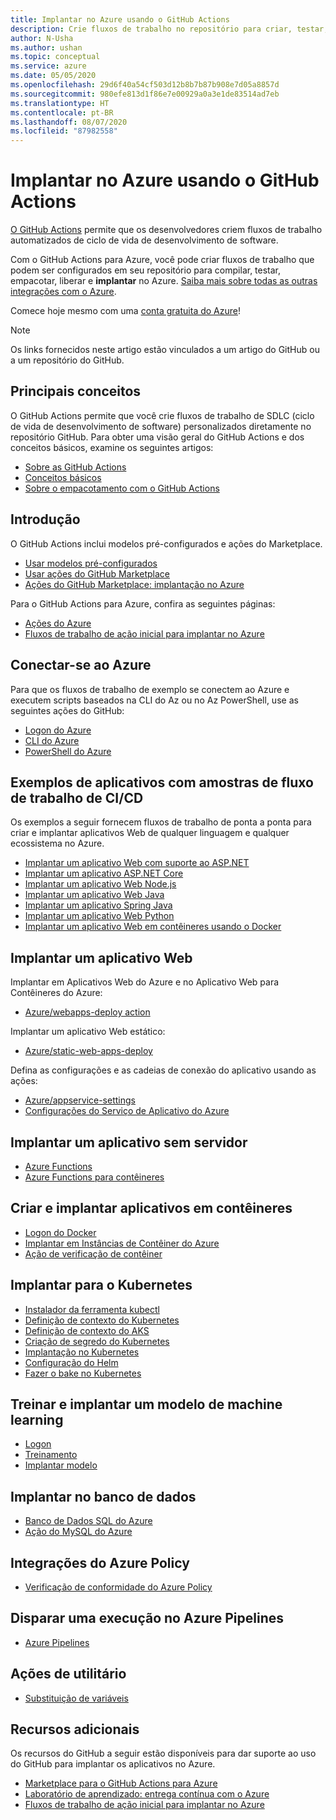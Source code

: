 ```yaml
---
title: Implantar no Azure usando o GitHub Actions
description: Crie fluxos de trabalho no repositório para criar, testar, empacotar, lançar e implantar no Azure.
author: N-Usha
ms.author: ushan
ms.topic: conceptual
ms.service: azure
ms.date: 05/05/2020
ms.openlocfilehash: 29d6f40a54cf503d12b8b7b87b908e7d05a8857d
ms.sourcegitcommit: 980efe813d1f86e7e00929a0a3e1de83514ad7eb
ms.translationtype: HT
ms.contentlocale: pt-BR
ms.lasthandoff: 08/07/2020
ms.locfileid: "87982558"
---
```

# <a name="deploy-to-azure-using-github-actions"></a>Implantar no Azure usando o GitHub Actions

[O GitHub Actions](https://help.github.com/articles/about-github-actions) permite que os desenvolvedores criem fluxos de trabalho automatizados de ciclo de vida de desenvolvimento de software.  

Com o GitHub Actions para Azure, você pode criar fluxos de trabalho que podem ser configurados em seu repositório para compilar, testar, empacotar, liberar e **implantar** no Azure. [Saiba mais sobre todas as outras integrações com o Azure](https://aka.ms/GitHubonAzure).

Comece hoje mesmo com uma [conta gratuita do Azure](https://azure.com/free/open-source)!

> [!NOTE]   
> Os links fornecidos neste artigo estão vinculados a um artigo do GitHub ou a um repositório do GitHub. 

## <a name="key-concepts"></a>Principais conceitos

O GitHub Actions permite que você crie fluxos de trabalho de SDLC (ciclo de vida de desenvolvimento de software) personalizados diretamente no repositório GitHub. Para obter uma visão geral do GitHub Actions e dos conceitos básicos, examine os seguintes artigos: 

- [Sobre as GitHub Actions](https://help.github.com/actions/getting-started-with-github-actions/about-github-actions)
- [Conceitos básicos ](https://help.github.com/actions/getting-started-with-github-actions/core-concepts-for-github-actions)
- [Sobre o empacotamento com o GitHub Actions](https://help.github.com/en/actions/publishing-packages-with-github-actions/about-packaging-with-github-actions)

## <a name="get-started"></a>Introdução 

O GitHub Actions inclui modelos pré-configurados e ações do Marketplace. 

- [Usar modelos pré-configurados](https://help.github.com/actions/getting-started-with-github-actions/starting-with-preconfigured-workflow-templates)  
- [Usar ações do GitHub Marketplace](https://help.github.com/en/actions/getting-started-with-github-actions/using-actions-from-github-marketplace)  
- [Ações do GitHub Marketplace: implantação no Azure](https://github.com/marketplace?type=actions&query=Azure)  
  
Para o GitHub Actions para Azure, confira as seguintes páginas: 
   
- [Ações do Azure](https://github.com/marketplace?query=Azure&type=actions)  
- [Fluxos de trabalho de ação inicial para implantar no Azure](https://github.com/Azure/actions-workflow-samples)


## <a name="connect-to-azure"></a>Conectar-se ao Azure

Para que os fluxos de trabalho de exemplo se conectem ao Azure e executem scripts baseados na CLI do Az ou no Az PowerShell, use as seguintes ações do GitHub:  

- [Logon do Azure](https://github.com/Azure/login)  
- [CLI do Azure](https://github.com/Azure/CLI)
- [PowerShell do Azure](https://github.com/Azure/powershell)


## <a name="sample-apps-with-cicd-workflow-samples"></a>Exemplos de aplicativos com amostras de fluxo de trabalho de CI/CD 

Os exemplos a seguir fornecem fluxos de trabalho de ponta a ponta para criar e implantar aplicativos Web de qualquer linguagem e qualquer ecossistema no Azure. 

- [Implantar um aplicativo Web com suporte ao ASP.NET](https://github.com/Azure-Samples/dotnet-sample)  
- [Implantar um aplicativo ASP.NET Core](https://github.com/Azure-Samples/dotnet_core_sample)  
- [Implantar um aplicativo Web Node.js](https://github.com/Azure-Samples/node_express_app)  
- [Implantar um aplicativo Web Java](https://github.com/Azure-Samples/java-spring-petclinic)  
- [Implantar um aplicativo Spring Java](https://github.com/Azure-Samples/Java-application-petstore-ee7)  
- [Implantar um aplicativo Web Python](https://github.com/Azure-Samples/pythonSample_thecatsaidno)  
- [Implantar um aplicativo Web em contêineres usando o Docker](https://github.com/Azure-Samples/Node_express_container)


## <a name="deploy-a-web-app"></a>Implantar um aplicativo Web

Implantar em Aplicativos Web do Azure e no Aplicativo Web para Contêineres do Azure:

- [Azure/webapps-deploy action](https://github.com/Azure/webapps-deploy)

Implantar um aplicativo Web estático:
- [Azure/static-web-apps-deploy](https://docs.microsoft.com/azure/static-web-apps/getting-started?tabs=angular)


Defina as configurações e as cadeias de conexão do aplicativo usando as ações:

- [Azure/appservice-settings](https://github.com/Azure/appservice-settings) 
- [Configurações do Serviço de Aplicativo do Azure](https://github.com/Azure/appservice-settings)  

## <a name="deploy-a-serverless-app"></a>Implantar um aplicativo sem servidor

- [Azure Functions](https://github.com/Azure/functions-action)  
- [Azure Functions para contêineres](https://github.com/Azure/webapps-container-deploy)  
 
## <a name="build-and-deploy-containerized-apps"></a>Criar e implantar aplicativos em contêineres

- [Logon do Docker](https://github.com/Azure/docker-login)  
- [Implantar em Instâncias de Contêiner do Azure](https://github.com/Azure/aci-deploy)
- [Ação de verificação de contêiner](https://github.com/Azure/container-scan)

## <a name="deploy-to-kubernetes"></a>Implantar para o Kubernetes

- [Instalador da ferramenta kubectl](https://github.com/Azure/setup-kubectl)  
- [Definição de contexto do Kubernetes](https://github.com/Azure/k8s-set-context)  
- [Definição de contexto do AKS](https://github.com/Azure/aks-set-context)  
- [Criação de segredo do Kubernetes](https://github.com/Azure/k8s-create-secret)  
- [Implantação no Kubernetes](https://github.com/Azure/k8s-deploy)  
- [Configuração do Helm](https://github.com/Azure/setup-helm)  
- [Fazer o bake no Kubernetes](https://github.com/Azure/k8s-bake)  

## <a name="train-and-deploy-a-machine-learning-model"></a>Treinar e implantar um modelo de machine learning 

- [Logon](https://github.com/Azure/aml-workspace) 
- [Treinamento](https://github.com/Azure/aml-run)
- [Implantar modelo](https://github.com/Azure/aml-deploy)

## <a name="deploy-to-databases"></a>Implantar no banco de dados

- [Banco de Dados SQL do Azure](https://github.com/Azure/sql-action)  
- [Ação do MySQL do Azure](https://github.com/Azure/mysql-action)  

## <a name="azure-policy-integrations"></a>Integrações do Azure Policy

- [Verificação de conformidade do Azure Policy](https://github.com/Azure/policy-compliance-scan) 

## <a name="trigger-a-run-in-azure-pipelines"></a>Disparar uma execução no Azure Pipelines

- [Azure Pipelines](https://github.com/Azure/pipelines)  
 
## <a name="utility-actions"></a>Ações de utilitário

- [Substituição de variáveis](https://github.com/Microsoft/variable-substitution) 


## <a name="additional-resources"></a>Recursos adicionais

Os recursos do GitHub a seguir estão disponíveis para dar suporte ao uso do GitHub para implantar os aplicativos no Azure.  

- [Marketplace para o GitHub Actions para Azure](https://github.com/marketplace?query=Azure&type=actions)
- [Laboratório de aprendizado: entrega contínua com o Azure](https://lab.github.com/githubtraining/github-actions:-continuous-delivery-with-azure)
- [Fluxos de trabalho de ação inicial para implantar no Azure](https://github.com/Azure/actions-workflow-samples)
